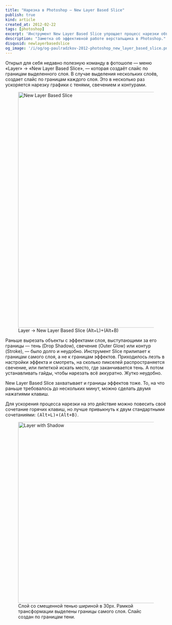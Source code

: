```yaml
---
title: "Нарезка в Photoshop — New Layer Based Slice"
publish: true
kind: article
created_at: 2012-02-22
tags: [photoshop]
excerpt: 'Инструмент New Layer Based Slice упрощает процесс нарезки объектов с тенями, свечением и контурами в Фотошопе.'
description: "Заметка об эффективной работе верстальщика в Photoshop."
disqusid: newlayerbasedslice
og_image: '/i/og/og-paulradzkov-2012-photoshop_new_layer_based_slice.png'
---
```


Открыл для себя недавно полезную команду в фотошопе — меню «Layer» &rarr; «New Layer Based Slice», — которая создаёт слайс по границам выделенного слоя. В случае выделения нескольких слоёв, создает слайс по границам каждого слоя. Это в несколько раз ускоряется нарезку графики с тенями, свечением и контурами.

<!-- cut -->

<figure>
    <img src="Photoshop-New-Layer-Based-Slice.png" width="875" height="735" alt="New Layer Based Slice"/>
    <figcaption>Layer &rarr; New Layer Based Slice (Alt+L)+(Alt+B)</figcaption>
</figure>

Раньше вырезать объекты с эффектами слоя, выступающими за его границы — тень (Drop Shadow), свечение (Outer Glow) или контур (Stroke), — было долго и неудобно. Инструмент Slice прилипает к границам самого слоя, а не к границам эффектов. Приходилось лезть в настройки эффекта и смотреть, на сколько пикселей распространяется свечение, или пипеткой искать место, где заканчивается тень. А потом устанавливать гайды, чтобы нарезать всё аккуратно. Жутко неудобно.

New Layer Based Slice захватывает и границы эффектов тоже. То, на что раньше требовалось до нескольких минут, можно сделать двумя нажатиями клавиш.

Для ускорения процесса нарезки на это действие можно повесить своё сочетание горячих клавиш, но лучше привыкнуть к двум стандартными сочетаниями: <kbd>(Alt+L)+(Alt+B)</kbd>.

<figure>
    <img src="Photoshop-Layer-with-Shadow.png" width="570" height="565" alt="Layer with Shadow"/>
	<figcaption>Слой со смещенной тенью шириной в 30px. Рамкой трансформации выделены границы самого слоя. Слайс создан по границам тени.</figcaption>
</figure>
